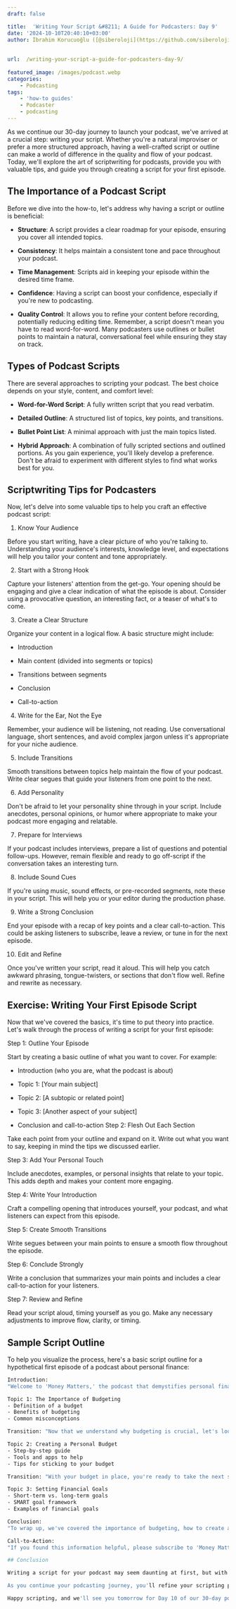 ```yaml
---
draft: false

title:  'Writing Your Script &#8211; A Guide for Podcasters: Day 9'
date: '2024-10-10T20:40:10+03:00'
author: İbrahim Korucuoğlu ([@siberoloji](https://github.com/siberoloji))
 
 
url:  /writing-your-script-a-guide-for-podcasters-day-9/
 
featured_image: /images/podcast.webp
categories:
    - Podcasting
tags:
    - 'how-to guides'
    - Podcaster
    - podcasting
---
```

As we continue our 30-day journey to launch your podcast, we've arrived at a crucial step: writing your script. Whether you're a natural improviser or prefer a more structured approach, having a well-crafted script or outline can make a world of difference in the quality and flow of your podcast. Today, we'll explore the art of scriptwriting for podcasts, provide you with valuable tips, and guide you through creating a script for your first episode.

## The Importance of a Podcast Script

Before we dive into the how-to, let's address why having a script or outline is beneficial:
* **Structure**: A script provides a clear roadmap for your episode, ensuring you cover all intended topics.

* **Consistency**: It helps maintain a consistent tone and pace throughout your podcast.

* **Time Management**: Scripts aid in keeping your episode within the desired time frame.

* **Confidence**: Having a script can boost your confidence, especially if you're new to podcasting.

* **Quality Control**: It allows you to refine your content before recording, potentially reducing editing time.
Remember, a script doesn't mean you have to read word-for-word. Many podcasters use outlines or bullet points to maintain a natural, conversational feel while ensuring they stay on track.

## Types of Podcast Scripts

There are several approaches to scripting your podcast. The best choice depends on your style, content, and comfort level:
* **Word-for-Word Script**: A fully written script that you read verbatim.

* **Detailed Outline**: A structured list of topics, key points, and transitions.

* **Bullet Point List**: A minimal approach with just the main topics listed.

* **Hybrid Approach**: A combination of fully scripted sections and outlined portions.
As you gain experience, you'll likely develop a preference. Don't be afraid to experiment with different styles to find what works best for you.

## Scriptwriting Tips for Podcasters

Now, let's delve into some valuable tips to help you craft an effective podcast script:

1. Know Your Audience

Before you start writing, have a clear picture of who you're talking to. Understanding your audience's interests, knowledge level, and expectations will help you tailor your content and tone appropriately.

2. Start with a Strong Hook

Capture your listeners' attention from the get-go. Your opening should be engaging and give a clear indication of what the episode is about. Consider using a provocative question, an interesting fact, or a teaser of what's to come.

3. Create a Clear Structure

Organize your content in a logical flow. A basic structure might include:
* Introduction

* Main content (divided into segments or topics)

* Transitions between segments

* Conclusion

* Call-to-action
4. Write for the Ear, Not the Eye

Remember, your audience will be listening, not reading. Use conversational language, short sentences, and avoid complex jargon unless it's appropriate for your niche audience.

5. Include Transitions

Smooth transitions between topics help maintain the flow of your podcast. Write clear segues that guide your listeners from one point to the next.

6. Add Personality

Don't be afraid to let your personality shine through in your script. Include anecdotes, personal opinions, or humor where appropriate to make your podcast more engaging and relatable.

7. Prepare for Interviews

If your podcast includes interviews, prepare a list of questions and potential follow-ups. However, remain flexible and ready to go off-script if the conversation takes an interesting turn.

8. Include Sound Cues

If you're using music, sound effects, or pre-recorded segments, note these in your script. This will help you or your editor during the production phase.

9. Write a Strong Conclusion

End your episode with a recap of key points and a clear call-to-action. This could be asking listeners to subscribe, leave a review, or tune in for the next episode.

10. Edit and Refine

Once you've written your script, read it aloud. This will help you catch awkward phrasing, tongue-twisters, or sections that don't flow well. Refine and rewrite as necessary.

## Exercise: Writing Your First Episode Script

Now that we've covered the basics, it's time to put theory into practice. Let's walk through the process of writing a script for your first episode:

Step 1: Outline Your Episode

Start by creating a basic outline of what you want to cover. For example:
* Introduction (who you are, what the podcast is about)

* Topic 1: [Your main subject]

* Topic 2: [A subtopic or related point]

* Topic 3: [Another aspect of your subject]

* Conclusion and call-to-action
Step 2: Flesh Out Each Section

Take each point from your outline and expand on it. Write out what you want to say, keeping in mind the tips we discussed earlier.

Step 3: Add Your Personal Touch

Include anecdotes, examples, or personal insights that relate to your topic. This adds depth and makes your content more engaging.

Step 4: Write Your Introduction

Craft a compelling opening that introduces yourself, your podcast, and what listeners can expect from this episode.

Step 5: Create Smooth Transitions

Write segues between your main points to ensure a smooth flow throughout the episode.

Step 6: Conclude Strongly

Write a conclusion that summarizes your main points and includes a clear call-to-action for your listeners.

Step 7: Review and Refine

Read your script aloud, timing yourself as you go. Make any necessary adjustments to improve flow, clarity, or timing.

## Sample Script Outline

To help you visualize the process, here's a basic script outline for a hypothetical first episode of a podcast about personal finance:
```bash
Introduction:
"Welcome to 'Money Matters,' the podcast that demystifies personal finance. I'm [Your Name], and I'm excited to embark on this financial journey with you..."

Topic 1: The Importance of Budgeting
- Definition of a budget
- Benefits of budgeting
- Common misconceptions

Transition: "Now that we understand why budgeting is crucial, let's look at how to create one that works for you."

Topic 2: Creating a Personal Budget
- Step-by-step guide
- Tools and apps to help
- Tips for sticking to your budget

Transition: "With your budget in place, you're ready to take the next step towards financial health."

Topic 3: Setting Financial Goals
- Short-term vs. long-term goals
- SMART goal framework
- Examples of financial goals

Conclusion:
"To wrap up, we've covered the importance of budgeting, how to create a personal budget, and setting financial goals. Remember, the path to financial freedom starts with a single step..."

Call-to-Action:
"If you found this information helpful, please subscribe to 'Money Matters' and leave a review. Next week, we'll be diving into the world of saving and investing. Until then, here's to your financial success!"```

## Conclusion

Writing a script for your podcast may seem daunting at first, but with practice, it becomes an invaluable tool in creating high-quality, engaging content. Remember, your script is a guide, not a cage. Allow room for spontaneity and don't be afraid to go off-script if inspiration strikes during recording.

As you continue your podcasting journey, you'll refine your scripting process and find the method that works best for you and your content. The key is to start writing, keep practicing, and always focus on delivering value to your listeners.

Happy scripting, and we'll see you tomorrow for Day 10 of our 30-day podcast launch challenge!

